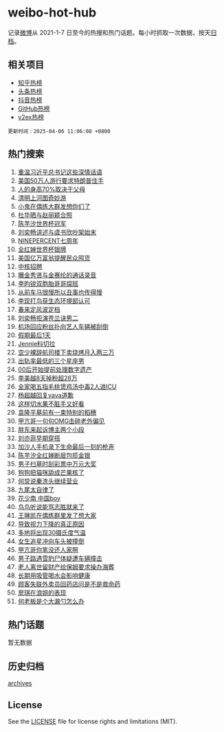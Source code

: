# weibo-hot-hub

记录[微博](https://www.weibo.com)从 2021-1-7 日至今的热搜和热门话题。每小时抓取一次数据，按天[归档](archives)。

## 相关项目

- [知乎热榜](https://github.com/snaildev/zhihu-hot-hub)
- [头条热榜](https://github.com/snaildev/toutiao-hot-hub)
- [抖音热榜](https://github.com/snaildev/douyin-hot-hub)
- [GitHub热榜](https://github.com/snaildev/github-hot-hub)
- [v2ex热榜](https://github.com/snaildev/v2ex-hot-hub)


`更新时间：2025-04-06 11:06:08 +0800`

## 热门搜索

1. [重温习近平总书记这些深情话语](https://m.weibo.cn/search?containerid=100103type%3D1%26t%3D10%26q%3D%23%E9%87%8D%E6%B8%A9%E4%B9%A0%E8%BF%91%E5%B9%B3%E6%80%BB%E4%B9%A6%E8%AE%B0%E8%BF%99%E4%BA%9B%E6%B7%B1%E6%83%85%E8%AF%9D%E8%AF%AD%23&stream_entry_id=51&isnewpage=1&extparam=seat%3D1%26pos%3D0%26c_type%3D51%26cate%3D10103%26q%3D%2523%25E9%2587%258D%25E6%25B8%25A9%25E4%25B9%25A0%25E8%25BF%2591%25E5%25B9%25B3%25E6%2580%25BB%25E4%25B9%25A6%25E8%25AE%25B0%25E8%25BF%2599%25E4%25BA%259B%25E6%25B7%25B1%25E6%2583%2585%25E8%25AF%259D%25E8%25AF%25AD%2523%26filter_type%3Drealtimehot%26dgr%3D0%26stream_entry_id%3D51%26display_time%3D1743908767%26pre_seqid%3D17439087672349336141934)
1. [美国50万人游行要求特朗普住手](https://m.weibo.cn/search?containerid=100103type%3D1%26t%3D10%26q%3D%23%E7%BE%8E%E5%9B%BD50%E4%B8%87%E4%BA%BA%E6%B8%B8%E8%A1%8C%E8%A6%81%E6%B1%82%E7%89%B9%E6%9C%97%E6%99%AE%E4%BD%8F%E6%89%8B%23&stream_entry_id=31&isnewpage=1&extparam=seat%3D1%26pos%3D0%26flag%3D1%26filter_type%3Drealtimehot%26lcate%3D5001%26c_type%3D31%26stream_entry_id%3D31%26cate%3D5001%26q%3D%2523%25E7%25BE%258E%25E5%259B%25BD50%25E4%25B8%2587%25E4%25BA%25BA%25E6%25B8%25B8%25E8%25A1%258C%25E8%25A6%2581%25E6%25B1%2582%25E7%2589%25B9%25E6%259C%2597%25E6%2599%25AE%25E4%25BD%258F%25E6%2589%258B%2523%26realpos%3D1%26dgr%3D0%26band_rank%3D1%26display_time%3D1743908767%26pre_seqid%3D17439087672349336141934)
1. [人的身高70%取决于父母](https://m.weibo.cn/search?containerid=100103type%3D1%26t%3D10%26q%3D%23%E4%BA%BA%E7%9A%84%E8%BA%AB%E9%AB%9870%25%E5%8F%96%E5%86%B3%E4%BA%8E%E7%88%B6%E6%AF%8D%23&stream_entry_id=31&isnewpage=1&extparam=seat%3D1%26pos%3D1%26flag%3D1%26filter_type%3Drealtimehot%26lcate%3D5001%26c_type%3D31%26stream_entry_id%3D31%26cate%3D5001%26q%3D%2523%25E4%25BA%25BA%25E7%259A%2584%25E8%25BA%25AB%25E9%25AB%259870%2525%25E5%258F%2596%25E5%2586%25B3%25E4%25BA%258E%25E7%2588%25B6%25E6%25AF%258D%2523%26realpos%3D2%26dgr%3D0%26band_rank%3D2%26display_time%3D1743908767%26pre_seqid%3D17439087672349336141934)
1. [清明上河图奇妙游](https://m.weibo.cn/search?containerid=100103type%3D1%26t%3D10%26q%3D%23%E6%B8%85%E6%98%8E%E4%B8%8A%E6%B2%B3%E5%9B%BE%E5%A5%87%E5%A6%99%E6%B8%B8%23&stream_entry_id=31&isnewpage=1&extparam=seat%3D1%26pos%3D2%26flag%3D0%26filter_type%3Drealtimehot%26lcate%3D5001%26c_type%3D31%26stream_entry_id%3D31%26cate%3D5001%26q%3D%2523%25E6%25B8%2585%25E6%2598%258E%25E4%25B8%258A%25E6%25B2%25B3%25E5%259B%25BE%25E5%25A5%2587%25E5%25A6%2599%25E6%25B8%25B8%2523%26realpos%3D3%26dgr%3D0%26band_rank%3D3%26display_time%3D1743908767%26pre_seqid%3D17439087672349336141934)
1. [小鬼在偶练大群发想你们了](https://m.weibo.cn/search?containerid=100103type%3D1%26t%3D10%26q%3D%23%E5%B0%8F%E9%AC%BC%E5%9C%A8%E5%81%B6%E7%BB%83%E5%A4%A7%E7%BE%A4%E5%8F%91%E6%83%B3%E4%BD%A0%E4%BB%AC%E4%BA%86%23&stream_entry_id=31&isnewpage=1&extparam=seat%3D1%26pos%3D3%26flag%3D1%26filter_type%3Drealtimehot%26lcate%3D5001%26c_type%3D31%26stream_entry_id%3D31%26cate%3D5001%26q%3D%2523%25E5%25B0%258F%25E9%25AC%25BC%25E5%259C%25A8%25E5%2581%25B6%25E7%25BB%2583%25E5%25A4%25A7%25E7%25BE%25A4%25E5%258F%2591%25E6%2583%25B3%25E4%25BD%25A0%25E4%25BB%25AC%25E4%25BA%2586%2523%26realpos%3D4%26dgr%3D0%26band_rank%3D4%26display_time%3D1743908767%26pre_seqid%3D17439087672349336141934)
1. [杜华晒与赵丽颖合照](https://m.weibo.cn/search?containerid=100103type%3D1%26t%3D10%26q%3D%23%E6%9D%9C%E5%8D%8E%E6%99%92%E4%B8%8E%E8%B5%B5%E4%B8%BD%E9%A2%96%E5%90%88%E7%85%A7%23&stream_entry_id=31&isnewpage=1&extparam=seat%3D1%26pos%3D4%26flag%3D1%26filter_type%3Drealtimehot%26lcate%3D5001%26c_type%3D31%26stream_entry_id%3D31%26cate%3D5001%26q%3D%2523%25E6%259D%259C%25E5%258D%258E%25E6%2599%2592%25E4%25B8%258E%25E8%25B5%25B5%25E4%25B8%25BD%25E9%25A2%2596%25E5%2590%2588%25E7%2585%25A7%2523%26realpos%3D5%26dgr%3D0%26band_rank%3D5%26display_time%3D1743908767%26pre_seqid%3D17439087672349336141934)
1. [陈芋汐世界杯冠军](https://m.weibo.cn/search?containerid=100103type%3D1%26t%3D10%26q%3D%23%E9%99%88%E8%8A%8B%E6%B1%90%E4%B8%96%E7%95%8C%E6%9D%AF%E5%86%A0%E5%86%9B%23&stream_entry_id=31&isnewpage=1&extparam=seat%3D1%26pos%3D5%26flag%3D0%26filter_type%3Drealtimehot%26lcate%3D5001%26c_type%3D31%26stream_entry_id%3D31%26cate%3D5001%26q%3D%2523%25E9%2599%2588%25E8%258A%258B%25E6%25B1%2590%25E4%25B8%2596%25E7%2595%258C%25E6%259D%25AF%25E5%2586%25A0%25E5%2586%259B%2523%26realpos%3D6%26dgr%3D0%26band_rank%3D6%26display_time%3D1743908767%26pre_seqid%3D17439087672349336141934)
1. [刘奕畅讲述与虞书欣吵架始末](https://m.weibo.cn/search?containerid=100103type%3D1%26t%3D10%26q%3D%23%E5%88%98%E5%A5%95%E7%95%85%E8%AE%B2%E8%BF%B0%E4%B8%8E%E8%99%9E%E4%B9%A6%E6%AC%A3%E5%90%B5%E6%9E%B6%E5%A7%8B%E6%9C%AB%23&stream_entry_id=31&isnewpage=1&extparam=seat%3D1%26pos%3D6%26flag%3D1%26filter_type%3Drealtimehot%26lcate%3D5001%26c_type%3D31%26stream_entry_id%3D31%26cate%3D5001%26q%3D%2523%25E5%2588%2598%25E5%25A5%2595%25E7%2595%2585%25E8%25AE%25B2%25E8%25BF%25B0%25E4%25B8%258E%25E8%2599%259E%25E4%25B9%25A6%25E6%25AC%25A3%25E5%2590%25B5%25E6%259E%25B6%25E5%25A7%258B%25E6%259C%25AB%2523%26realpos%3D7%26dgr%3D0%26band_rank%3D7%26display_time%3D1743908767%26pre_seqid%3D17439087672349336141934)
1. [NINEPERCENT七周年](https://m.weibo.cn/search?containerid=100103type%3D1%26t%3D10%26q%3D%23NINEPERCENT%E4%B8%83%E5%91%A8%E5%B9%B4%23&stream_entry_id=31&isnewpage=1&extparam=seat%3D1%26pos%3D7%26flag%3D2%26filter_type%3Drealtimehot%26lcate%3D5001%26c_type%3D31%26stream_entry_id%3D31%26cate%3D5001%26q%3D%2523NINEPERCENT%25E4%25B8%2583%25E5%2591%25A8%25E5%25B9%25B4%2523%26realpos%3D8%26dgr%3D0%26band_rank%3D8%26display_time%3D1743908767%26pre_seqid%3D17439087672349336141934)
1. [全红婵世界杯银牌](https://m.weibo.cn/search?containerid=100103type%3D1%26t%3D10%26q%3D%23%E5%85%A8%E7%BA%A2%E5%A9%B5%E4%B8%96%E7%95%8C%E6%9D%AF%E9%93%B6%E7%89%8C%23&stream_entry_id=31&isnewpage=1&extparam=seat%3D1%26pos%3D8%26flag%3D0%26filter_type%3Drealtimehot%26lcate%3D5001%26c_type%3D31%26stream_entry_id%3D31%26cate%3D5001%26q%3D%2523%25E5%2585%25A8%25E7%25BA%25A2%25E5%25A9%25B5%25E4%25B8%2596%25E7%2595%258C%25E6%259D%25AF%25E9%2593%25B6%25E7%2589%258C%2523%26realpos%3D9%26dgr%3D0%26band_rank%3D9%26display_time%3D1743908767%26pre_seqid%3D17439087672349336141934)
1. [美国亿万富翁提醒民众囤货](https://m.weibo.cn/search?containerid=100103type%3D1%26t%3D10%26q%3D%23%E7%BE%8E%E5%9B%BD%E4%BA%BF%E4%B8%87%E5%AF%8C%E7%BF%81%E6%8F%90%E9%86%92%E6%B0%91%E4%BC%97%E5%9B%A4%E8%B4%A7%23&stream_entry_id=31&isnewpage=1&extparam=seat%3D1%26pos%3D9%26flag%3D0%26filter_type%3Drealtimehot%26lcate%3D5001%26c_type%3D31%26stream_entry_id%3D31%26cate%3D5001%26q%3D%2523%25E7%25BE%258E%25E5%259B%25BD%25E4%25BA%25BF%25E4%25B8%2587%25E5%25AF%258C%25E7%25BF%2581%25E6%258F%2590%25E9%2586%2592%25E6%25B0%2591%25E4%25BC%2597%25E5%259B%25A4%25E8%25B4%25A7%2523%26realpos%3D10%26dgr%3D0%26band_rank%3D10%26display_time%3D1743908767%26pre_seqid%3D17439087672349336141934)
1. [中核招聘](https://m.weibo.cn/search?containerid=100103type%3D1%26t%3D10%26q%3D%23%E4%B8%AD%E6%A0%B8%E6%8B%9B%E8%81%98%23&stream_entry_id=31&isnewpage=1&extparam=seat%3D1%26pos%3D10%26flag%3D1%26filter_type%3Drealtimehot%26lcate%3D5001%26c_type%3D31%26stream_entry_id%3D31%26cate%3D5001%26q%3D%2523%25E4%25B8%25AD%25E6%25A0%25B8%25E6%258B%259B%25E8%2581%2598%2523%26realpos%3D11%26dgr%3D0%26band_rank%3D11%26display_time%3D1743908767%26pre_seqid%3D17439087672349336141934)
1. [曝金秀贤与金赛纶的通话录音](https://m.weibo.cn/search?containerid=100103type%3D1%26t%3D10%26q%3D%23%E6%9B%9D%E9%87%91%E7%A7%80%E8%B4%A4%E4%B8%8E%E9%87%91%E8%B5%9B%E7%BA%B6%E7%9A%84%E9%80%9A%E8%AF%9D%E5%BD%95%E9%9F%B3%23&stream_entry_id=31&isnewpage=1&extparam=seat%3D1%26pos%3D11%26flag%3D2%26filter_type%3Drealtimehot%26lcate%3D5001%26c_type%3D31%26stream_entry_id%3D31%26cate%3D5001%26q%3D%2523%25E6%259B%259D%25E9%2587%2591%25E7%25A7%2580%25E8%25B4%25A4%25E4%25B8%258E%25E9%2587%2591%25E8%25B5%259B%25E7%25BA%25B6%25E7%259A%2584%25E9%2580%259A%25E8%25AF%259D%25E5%25BD%2595%25E9%259F%25B3%2523%26realpos%3D12%26dgr%3D0%26band_rank%3D12%26display_time%3D1743908767%26pre_seqid%3D17439087672349336141934)
1. [李昀锐双胞胎哥哥探班](https://m.weibo.cn/search?containerid=100103type%3D1%26t%3D10%26q%3D%23%E6%9D%8E%E6%98%80%E9%94%90%E5%8F%8C%E8%83%9E%E8%83%8E%E5%93%A5%E5%93%A5%E6%8E%A2%E7%8F%AD%23&stream_entry_id=31&isnewpage=1&extparam=seat%3D1%26pos%3D12%26flag%3D1%26filter_type%3Drealtimehot%26lcate%3D5001%26c_type%3D31%26stream_entry_id%3D31%26cate%3D5001%26q%3D%2523%25E6%259D%258E%25E6%2598%2580%25E9%2594%2590%25E5%258F%258C%25E8%2583%259E%25E8%2583%258E%25E5%2593%25A5%25E5%2593%25A5%25E6%258E%25A2%25E7%258F%25AD%2523%26realpos%3D13%26dgr%3D0%26band_rank%3D13%26display_time%3D1743908767%26pre_seqid%3D17439087672349336141934)
1. [从前车马很慢所以丑事也传得慢](https://m.weibo.cn/search?containerid=100103type%3D1%26t%3D10%26q%3D%E4%BB%8E%E5%89%8D%E8%BD%A6%E9%A9%AC%E5%BE%88%E6%85%A2%E6%89%80%E4%BB%A5%E4%B8%91%E4%BA%8B%E4%B9%9F%E4%BC%A0%E5%BE%97%E6%85%A2&stream_entry_id=31&isnewpage=1&extparam=seat%3D1%26pos%3D13%26flag%3D0%26filter_type%3Drealtimehot%26lcate%3D5001%26c_type%3D31%26stream_entry_id%3D31%26cate%3D5001%26q%3D%25E4%25BB%258E%25E5%2589%258D%25E8%25BD%25A6%25E9%25A9%25AC%25E5%25BE%2588%25E6%2585%25A2%25E6%2589%2580%25E4%25BB%25A5%25E4%25B8%2591%25E4%25BA%258B%25E4%25B9%259F%25E4%25BC%25A0%25E5%25BE%2597%25E6%2585%25A2%26realpos%3D14%26dgr%3D0%26band_rank%3D14%26display_time%3D1743908767%26pre_seqid%3D17439087672349336141934)
1. [李现打鸟获生态环境部认可](https://m.weibo.cn/search?containerid=100103type%3D1%26t%3D10%26q%3D%23%E6%9D%8E%E7%8E%B0%E6%89%93%E9%B8%9F%E8%8E%B7%E7%94%9F%E6%80%81%E7%8E%AF%E5%A2%83%E9%83%A8%E8%AE%A4%E5%8F%AF%23&stream_entry_id=31&isnewpage=1&extparam=seat%3D1%26pos%3D14%26flag%3D1%26filter_type%3Drealtimehot%26lcate%3D5001%26c_type%3D31%26stream_entry_id%3D31%26cate%3D5001%26q%3D%2523%25E6%259D%258E%25E7%258E%25B0%25E6%2589%2593%25E9%25B8%259F%25E8%258E%25B7%25E7%2594%259F%25E6%2580%2581%25E7%258E%25AF%25E5%25A2%2583%25E9%2583%25A8%25E8%25AE%25A4%25E5%258F%25AF%2523%26realpos%3D15%26dgr%3D0%26band_rank%3D15%26display_time%3D1743908767%26pre_seqid%3D17439087672349336141934)
1. [春来定风波定档](https://m.weibo.cn/search?containerid=100103type%3D1%26t%3D10%26q%3D%E6%98%A5%E6%9D%A5%E5%AE%9A%E9%A3%8E%E6%B3%A2%E5%AE%9A%E6%A1%A3&stream_entry_id=31&isnewpage=1&extparam=seat%3D1%26pos%3D15%26flag%3D1%26filter_type%3Drealtimehot%26lcate%3D5001%26c_type%3D31%26stream_entry_id%3D31%26cate%3D5001%26q%3D%25E6%2598%25A5%25E6%259D%25A5%25E5%25AE%259A%25E9%25A3%258E%25E6%25B3%25A2%25E5%25AE%259A%25E6%25A1%25A3%26realpos%3D16%26dgr%3D0%26band_rank%3D16%26display_time%3D1743908767%26pre_seqid%3D17439087672349336141934)
1. [刘奕畅拒演苍兰诀男二](https://m.weibo.cn/search?containerid=100103type%3D1%26t%3D10%26q%3D%E5%88%98%E5%A5%95%E7%95%85%E6%8B%92%E6%BC%94%E8%8B%8D%E5%85%B0%E8%AF%80%E7%94%B7%E4%BA%8C&stream_entry_id=31&isnewpage=1&extparam=seat%3D1%26pos%3D16%26flag%3D0%26filter_type%3Drealtimehot%26lcate%3D5001%26c_type%3D31%26stream_entry_id%3D31%26cate%3D5001%26q%3D%25E5%2588%2598%25E5%25A5%2595%25E7%2595%2585%25E6%258B%2592%25E6%25BC%2594%25E8%258B%258D%25E5%2585%25B0%25E8%25AF%2580%25E7%2594%25B7%25E4%25BA%258C%26realpos%3D17%26dgr%3D0%26band_rank%3D17%26display_time%3D1743908767%26pre_seqid%3D17439087672349336141934)
1. [机场回应粉丝扑向艺人车辆被刮倒](https://m.weibo.cn/search?containerid=100103type%3D1%26t%3D10%26q%3D%23%E6%9C%BA%E5%9C%BA%E5%9B%9E%E5%BA%94%E7%B2%89%E4%B8%9D%E6%89%91%E5%90%91%E8%89%BA%E4%BA%BA%E8%BD%A6%E8%BE%86%E8%A2%AB%E5%88%AE%E5%80%92%23&stream_entry_id=31&isnewpage=1&extparam=seat%3D1%26pos%3D17%26flag%3D0%26filter_type%3Drealtimehot%26lcate%3D5001%26c_type%3D31%26stream_entry_id%3D31%26cate%3D5001%26q%3D%2523%25E6%259C%25BA%25E5%259C%25BA%25E5%259B%259E%25E5%25BA%2594%25E7%25B2%2589%25E4%25B8%259D%25E6%2589%2591%25E5%2590%2591%25E8%2589%25BA%25E4%25BA%25BA%25E8%25BD%25A6%25E8%25BE%2586%25E8%25A2%25AB%25E5%2588%25AE%25E5%2580%2592%2523%26realpos%3D18%26dgr%3D0%26band_rank%3D18%26display_time%3D1743908767%26pre_seqid%3D17439087672349336141934)
1. [假期最后1天](https://m.weibo.cn/search?containerid=100103type%3D1%26t%3D10%26q%3D%23%E5%81%87%E6%9C%9F%E6%9C%80%E5%90%8E1%E5%A4%A9%23&stream_entry_id=31&isnewpage=1&extparam=seat%3D1%26pos%3D18%26flag%3D0%26filter_type%3Drealtimehot%26lcate%3D5001%26c_type%3D31%26stream_entry_id%3D31%26cate%3D5001%26q%3D%2523%25E5%2581%2587%25E6%259C%259F%25E6%259C%2580%25E5%2590%258E1%25E5%25A4%25A9%2523%26realpos%3D19%26dgr%3D0%26band_rank%3D19%26display_time%3D1743908767%26pre_seqid%3D17439087672349336141934)
1. [Jennie科切拉](https://m.weibo.cn/search?containerid=100103type%3D1%26t%3D10%26q%3D%23Jennie%E7%A7%91%E5%88%87%E6%8B%89%23&stream_entry_id=31&isnewpage=1&extparam=seat%3D1%26pos%3D19%26flag%3D0%26filter_type%3Drealtimehot%26lcate%3D5001%26c_type%3D31%26stream_entry_id%3D31%26cate%3D5001%26q%3D%2523Jennie%25E7%25A7%2591%25E5%2588%2587%25E6%258B%2589%2523%26realpos%3D20%26dgr%3D0%26band_rank%3D20%26display_time%3D1743908767%26pre_seqid%3D17439087672349336141934)
1. [空少裸辞航司楼下卖烧烤月入两三万](https://m.weibo.cn/search?containerid=100103type%3D1%26t%3D10%26q%3D%23%E7%A9%BA%E5%B0%91%E8%A3%B8%E8%BE%9E%E8%88%AA%E5%8F%B8%E6%A5%BC%E4%B8%8B%E5%8D%96%E7%83%A7%E7%83%A4%E6%9C%88%E5%85%A5%E4%B8%A4%E4%B8%89%E4%B8%87%23&stream_entry_id=31&isnewpage=1&extparam=seat%3D1%26pos%3D20%26flag%3D1%26filter_type%3Drealtimehot%26lcate%3D5001%26c_type%3D31%26stream_entry_id%3D31%26cate%3D5001%26q%3D%2523%25E7%25A9%25BA%25E5%25B0%2591%25E8%25A3%25B8%25E8%25BE%259E%25E8%2588%25AA%25E5%258F%25B8%25E6%25A5%25BC%25E4%25B8%258B%25E5%258D%2596%25E7%2583%25A7%25E7%2583%25A4%25E6%259C%2588%25E5%2585%25A5%25E4%25B8%25A4%25E4%25B8%2589%25E4%25B8%2587%2523%26realpos%3D21%26dgr%3D0%26band_rank%3D21%26display_time%3D1743908767%26pre_seqid%3D17439087672349336141934)
1. [出轨率最低的三个星座男](https://m.weibo.cn/search?containerid=100103type%3D1%26t%3D10%26q%3D%23%E5%87%BA%E8%BD%A8%E7%8E%87%E6%9C%80%E4%BD%8E%E7%9A%84%E4%B8%89%E4%B8%AA%E6%98%9F%E5%BA%A7%E7%94%B7%23&stream_entry_id=31&isnewpage=1&extparam=seat%3D1%26pos%3D21%26flag%3D0%26filter_type%3Drealtimehot%26lcate%3D5001%26c_type%3D31%26stream_entry_id%3D31%26cate%3D5001%26q%3D%2523%25E5%2587%25BA%25E8%25BD%25A8%25E7%258E%2587%25E6%259C%2580%25E4%25BD%258E%25E7%259A%2584%25E4%25B8%2589%25E4%25B8%25AA%25E6%2598%259F%25E5%25BA%25A7%25E7%2594%25B7%2523%26realpos%3D22%26dgr%3D0%26band_rank%3D22%26display_time%3D1743908767%26pre_seqid%3D17439087672349336141934)
1. [00后开始提前处理数字遗产](https://m.weibo.cn/search?containerid=100103type%3D1%26t%3D10%26q%3D%2300%E5%90%8E%E5%BC%80%E5%A7%8B%E6%8F%90%E5%89%8D%E5%A4%84%E7%90%86%E6%95%B0%E5%AD%97%E9%81%97%E4%BA%A7%23&stream_entry_id=31&isnewpage=1&extparam=seat%3D1%26pos%3D22%26flag%3D1%26filter_type%3Drealtimehot%26lcate%3D5001%26c_type%3D31%26stream_entry_id%3D31%26cate%3D5001%26q%3D%252300%25E5%2590%258E%25E5%25BC%2580%25E5%25A7%258B%25E6%258F%2590%25E5%2589%258D%25E5%25A4%2584%25E7%2590%2586%25E6%2595%25B0%25E5%25AD%2597%25E9%2581%2597%25E4%25BA%25A7%2523%26realpos%3D23%26dgr%3D0%26band_rank%3D23%26display_time%3D1743908767%26pre_seqid%3D17439087672349336141934)
1. [李美越8天掉粉超28万](https://m.weibo.cn/search?containerid=100103type%3D1%26t%3D10%26q%3D%23%E6%9D%8E%E7%BE%8E%E8%B6%8A8%E5%A4%A9%E6%8E%89%E7%B2%89%E8%B6%8528%E4%B8%87%23&stream_entry_id=31&isnewpage=1&extparam=seat%3D1%26pos%3D23%26flag%3D0%26filter_type%3Drealtimehot%26lcate%3D5001%26c_type%3D31%26stream_entry_id%3D31%26cate%3D5001%26q%3D%2523%25E6%259D%258E%25E7%25BE%258E%25E8%25B6%258A8%25E5%25A4%25A9%25E6%258E%2589%25E7%25B2%2589%25E8%25B6%258528%25E4%25B8%2587%2523%26realpos%3D24%26dgr%3D0%26band_rank%3D24%26display_time%3D1743908767%26pre_seqid%3D17439087672349336141934)
1. [全家喝五指毛桃煲鸡汤中毒2人进ICU](https://m.weibo.cn/search?containerid=100103type%3D1%26t%3D10%26q%3D%23%E5%85%A8%E5%AE%B6%E5%96%9D%E4%BA%94%E6%8C%87%E6%AF%9B%E6%A1%83%E7%85%B2%E9%B8%A1%E6%B1%A4%E4%B8%AD%E6%AF%922%E4%BA%BA%E8%BF%9BICU%23&stream_entry_id=31&isnewpage=1&extparam=seat%3D1%26pos%3D24%26flag%3D0%26filter_type%3Drealtimehot%26lcate%3D5001%26c_type%3D31%26stream_entry_id%3D31%26cate%3D5001%26q%3D%2523%25E5%2585%25A8%25E5%25AE%25B6%25E5%2596%259D%25E4%25BA%2594%25E6%258C%2587%25E6%25AF%259B%25E6%25A1%2583%25E7%2585%25B2%25E9%25B8%25A1%25E6%25B1%25A4%25E4%25B8%25AD%25E6%25AF%25922%25E4%25BA%25BA%25E8%25BF%259BICU%2523%26realpos%3D25%26dgr%3D0%26band_rank%3D25%26display_time%3D1743908767%26pre_seqid%3D17439087672349336141934)
1. [杨超越回复vava道歉](https://m.weibo.cn/search?containerid=100103type%3D1%26t%3D10%26q%3D%23%E6%9D%A8%E8%B6%85%E8%B6%8A%E5%9B%9E%E5%A4%8Dvava%E9%81%93%E6%AD%89%23&stream_entry_id=31&isnewpage=1&extparam=seat%3D1%26pos%3D25%26flag%3D0%26filter_type%3Drealtimehot%26lcate%3D5001%26c_type%3D31%26stream_entry_id%3D31%26cate%3D5001%26q%3D%2523%25E6%259D%25A8%25E8%25B6%2585%25E8%25B6%258A%25E5%259B%259E%25E5%25A4%258Dvava%25E9%2581%2593%25E6%25AD%2589%2523%26realpos%3D26%26dgr%3D0%26band_rank%3D26%26display_time%3D1743908767%26pre_seqid%3D17439087672349336141934)
1. [这样切水果不脏手又好看](https://m.weibo.cn/search?containerid=100103type%3D1%26t%3D10%26q%3D%23%E8%BF%99%E6%A0%B7%E5%88%87%E6%B0%B4%E6%9E%9C%E4%B8%8D%E8%84%8F%E6%89%8B%E5%8F%88%E5%A5%BD%E7%9C%8B%23&stream_entry_id=31&isnewpage=1&extparam=seat%3D1%26pos%3D26%26flag%3D1%26filter_type%3Drealtimehot%26lcate%3D5001%26c_type%3D31%26stream_entry_id%3D31%26cate%3D5001%26q%3D%2523%25E8%25BF%2599%25E6%25A0%25B7%25E5%2588%2587%25E6%25B0%25B4%25E6%259E%259C%25E4%25B8%258D%25E8%2584%258F%25E6%2589%258B%25E5%258F%2588%25E5%25A5%25BD%25E7%259C%258B%2523%26realpos%3D27%26dgr%3D0%26band_rank%3D27%26display_time%3D1743908767%26pre_seqid%3D17439087672349336141934)
1. [袁隆平墓前有一束特别的稻穗](https://m.weibo.cn/search?containerid=100103type%3D1%26t%3D10%26q%3D%23%E8%A2%81%E9%9A%86%E5%B9%B3%E5%A2%93%E5%89%8D%E6%9C%89%E4%B8%80%E6%9D%9F%E7%89%B9%E5%88%AB%E7%9A%84%E7%A8%BB%E7%A9%97%23&stream_entry_id=31&isnewpage=1&extparam=seat%3D1%26pos%3D27%26flag%3D0%26filter_type%3Drealtimehot%26lcate%3D5001%26c_type%3D31%26stream_entry_id%3D31%26cate%3D5001%26q%3D%2523%25E8%25A2%2581%25E9%259A%2586%25E5%25B9%25B3%25E5%25A2%2593%25E5%2589%258D%25E6%259C%2589%25E4%25B8%2580%25E6%259D%259F%25E7%2589%25B9%25E5%2588%25AB%25E7%259A%2584%25E7%25A8%25BB%25E7%25A9%2597%2523%26realpos%3D28%26dgr%3D0%26band_rank%3D28%26display_time%3D1743908767%26pre_seqid%3D17439087672349336141934)
1. [甲亢哥一句句OMG击碎老外偏见](https://m.weibo.cn/search?containerid=100103type%3D1%26t%3D10%26q%3D%23%E7%94%B2%E4%BA%A2%E5%93%A5%E4%B8%80%E5%8F%A5%E5%8F%A5OMG%E5%87%BB%E7%A2%8E%E8%80%81%E5%A4%96%E5%81%8F%E8%A7%81%23&stream_entry_id=31&isnewpage=1&extparam=seat%3D1%26pos%3D28%26flag%3D0%26filter_type%3Drealtimehot%26lcate%3D5001%26c_type%3D31%26stream_entry_id%3D31%26cate%3D5001%26q%3D%2523%25E7%2594%25B2%25E4%25BA%25A2%25E5%2593%25A5%25E4%25B8%2580%25E5%258F%25A5%25E5%258F%25A5OMG%25E5%2587%25BB%25E7%25A2%258E%25E8%2580%2581%25E5%25A4%2596%25E5%2581%258F%25E8%25A7%2581%2523%26realpos%3D29%26dgr%3D0%26band_rank%3D29%26display_time%3D1743908767%26pre_seqid%3D17439087672349336141934)
1. [胖东来起诉博主两个小段](https://m.weibo.cn/search?containerid=100103type%3D1%26t%3D10%26q%3D%23%E8%83%96%E4%B8%9C%E6%9D%A5%E8%B5%B7%E8%AF%89%E5%8D%9A%E4%B8%BB%E4%B8%A4%E4%B8%AA%E5%B0%8F%E6%AE%B5%23&stream_entry_id=31&isnewpage=1&extparam=seat%3D1%26pos%3D29%26flag%3D0%26filter_type%3Drealtimehot%26lcate%3D5001%26c_type%3D31%26stream_entry_id%3D31%26cate%3D5001%26q%3D%2523%25E8%2583%2596%25E4%25B8%259C%25E6%259D%25A5%25E8%25B5%25B7%25E8%25AF%2589%25E5%258D%259A%25E4%25B8%25BB%25E4%25B8%25A4%25E4%25B8%25AA%25E5%25B0%258F%25E6%25AE%25B5%2523%26realpos%3D30%26dgr%3D0%26band_rank%3D30%26display_time%3D1743908767%26pre_seqid%3D17439087672349336141934)
1. [刘亦菲早期穿搭](https://m.weibo.cn/search?containerid=100103type%3D1%26t%3D10%26q%3D%E5%88%98%E4%BA%A6%E8%8F%B2%E6%97%A9%E6%9C%9F%E7%A9%BF%E6%90%AD&stream_entry_id=31&isnewpage=1&extparam=seat%3D1%26pos%3D30%26flag%3D0%26filter_type%3Drealtimehot%26lcate%3D5001%26c_type%3D31%26stream_entry_id%3D31%26cate%3D5001%26q%3D%25E5%2588%2598%25E4%25BA%25A6%25E8%258F%25B2%25E6%2597%25A9%25E6%259C%259F%25E7%25A9%25BF%25E6%2590%25AD%26realpos%3D31%26dgr%3D0%26band_rank%3D31%26display_time%3D1743908767%26pre_seqid%3D17439087672349336141934)
1. [加沙人手机录下生命最后一刻的枪声](https://m.weibo.cn/search?containerid=100103type%3D1%26t%3D10%26q%3D%23%E5%8A%A0%E6%B2%99%E4%BA%BA%E6%89%8B%E6%9C%BA%E5%BD%95%E4%B8%8B%E7%94%9F%E5%91%BD%E6%9C%80%E5%90%8E%E4%B8%80%E5%88%BB%E7%9A%84%E6%9E%AA%E5%A3%B0%23&stream_entry_id=31&isnewpage=1&extparam=seat%3D1%26pos%3D31%26flag%3D1%26filter_type%3Drealtimehot%26lcate%3D5001%26c_type%3D31%26stream_entry_id%3D31%26cate%3D5001%26q%3D%2523%25E5%258A%25A0%25E6%25B2%2599%25E4%25BA%25BA%25E6%2589%258B%25E6%259C%25BA%25E5%25BD%2595%25E4%25B8%258B%25E7%2594%259F%25E5%2591%25BD%25E6%259C%2580%25E5%2590%258E%25E4%25B8%2580%25E5%2588%25BB%25E7%259A%2584%25E6%259E%25AA%25E5%25A3%25B0%2523%26realpos%3D32%26dgr%3D0%26band_rank%3D32%26display_time%3D1743908767%26pre_seqid%3D17439087672349336141934)
1. [陈芋汐全红婵断层包揽金银](https://m.weibo.cn/search?containerid=100103type%3D1%26t%3D10%26q%3D%23%E9%99%88%E8%8A%8B%E6%B1%90%E5%85%A8%E7%BA%A2%E5%A9%B5%E6%96%AD%E5%B1%82%E5%8C%85%E6%8F%BD%E9%87%91%E9%93%B6%23&stream_entry_id=31&isnewpage=1&extparam=seat%3D1%26pos%3D32%26flag%3D1%26filter_type%3Drealtimehot%26lcate%3D5001%26c_type%3D31%26stream_entry_id%3D31%26cate%3D5001%26q%3D%2523%25E9%2599%2588%25E8%258A%258B%25E6%25B1%2590%25E5%2585%25A8%25E7%25BA%25A2%25E5%25A9%25B5%25E6%2596%25AD%25E5%25B1%2582%25E5%258C%2585%25E6%258F%25BD%25E9%2587%2591%25E9%2593%25B6%2523%26realpos%3D33%26dgr%3D0%26band_rank%3D33%26display_time%3D1743908767%26pre_seqid%3D17439087672349336141934)
1. [男子扫墓时刮彩票中万元大奖](https://m.weibo.cn/search?containerid=100103type%3D1%26t%3D10%26q%3D%23%E7%94%B7%E5%AD%90%E6%89%AB%E5%A2%93%E6%97%B6%E5%88%AE%E5%BD%A9%E7%A5%A8%E4%B8%AD%E4%B8%87%E5%85%83%E5%A4%A7%E5%A5%96%23&stream_entry_id=31&isnewpage=1&extparam=seat%3D1%26pos%3D33%26flag%3D1%26filter_type%3Drealtimehot%26lcate%3D5001%26c_type%3D31%26stream_entry_id%3D31%26cate%3D5001%26q%3D%2523%25E7%2594%25B7%25E5%25AD%2590%25E6%2589%25AB%25E5%25A2%2593%25E6%2597%25B6%25E5%2588%25AE%25E5%25BD%25A9%25E7%25A5%25A8%25E4%25B8%25AD%25E4%25B8%2587%25E5%2585%2583%25E5%25A4%25A7%25E5%25A5%2596%2523%26realpos%3D34%26dgr%3D0%26band_rank%3D34%26display_time%3D1743908767%26pre_seqid%3D17439087672349336141934)
1. [狗狗把猫咪舔成芒果核了](https://m.weibo.cn/search?containerid=100103type%3D1%26t%3D10%26q%3D%E7%8B%97%E7%8B%97%E6%8A%8A%E7%8C%AB%E5%92%AA%E8%88%94%E6%88%90%E8%8A%92%E6%9E%9C%E6%A0%B8%E4%BA%86&stream_entry_id=31&isnewpage=1&extparam=seat%3D1%26pos%3D34%26flag%3D1%26filter_type%3Drealtimehot%26lcate%3D5001%26c_type%3D31%26stream_entry_id%3D31%26cate%3D5001%26q%3D%25E7%258B%2597%25E7%258B%2597%25E6%258A%258A%25E7%258C%25AB%25E5%2592%25AA%25E8%2588%2594%25E6%2588%2590%25E8%258A%2592%25E6%259E%259C%25E6%25A0%25B8%25E4%25BA%2586%26realpos%3D35%26dgr%3D0%26band_rank%3D35%26display_time%3D1743908767%26pre_seqid%3D17439087672349336141934)
1. [何炅说秦洗头继续营业](https://m.weibo.cn/search?containerid=100103type%3D1%26t%3D10%26q%3D%23%E4%BD%95%E7%82%85%E8%AF%B4%E7%A7%A6%E6%B4%97%E5%A4%B4%E7%BB%A7%E7%BB%AD%E8%90%A5%E4%B8%9A%23&stream_entry_id=31&isnewpage=1&extparam=seat%3D1%26pos%3D35%26flag%3D1%26filter_type%3Drealtimehot%26lcate%3D5001%26c_type%3D31%26stream_entry_id%3D31%26cate%3D5001%26q%3D%2523%25E4%25BD%2595%25E7%2582%2585%25E8%25AF%25B4%25E7%25A7%25A6%25E6%25B4%2597%25E5%25A4%25B4%25E7%25BB%25A7%25E7%25BB%25AD%25E8%2590%25A5%25E4%25B8%259A%2523%26realpos%3D36%26dgr%3D0%26band_rank%3D36%26display_time%3D1743908767%26pre_seqid%3D17439087672349336141934)
1. [九尾太自律了](https://m.weibo.cn/search?containerid=100103type%3D1%26t%3D10%26q%3D%E4%B9%9D%E5%B0%BE%E5%A4%AA%E8%87%AA%E5%BE%8B%E4%BA%86&stream_entry_id=31&isnewpage=1&extparam=seat%3D1%26pos%3D36%26flag%3D1%26filter_type%3Drealtimehot%26lcate%3D5001%26c_type%3D31%26stream_entry_id%3D31%26cate%3D5001%26q%3D%25E4%25B9%259D%25E5%25B0%25BE%25E5%25A4%25AA%25E8%2587%25AA%25E5%25BE%258B%25E4%25BA%2586%26realpos%3D37%26dgr%3D0%26band_rank%3D37%26display_time%3D1743908767%26pre_seqid%3D17439087672349336141934)
1. [花少南 中国boy](https://m.weibo.cn/search?containerid=100103type%3D1%26t%3D10%26q%3D%E8%8A%B1%E5%B0%91%E5%8D%97+%E4%B8%AD%E5%9B%BDboy&stream_entry_id=31&isnewpage=1&extparam=seat%3D1%26pos%3D37%26flag%3D1%26filter_type%3Drealtimehot%26lcate%3D5001%26c_type%3D31%26stream_entry_id%3D31%26cate%3D5001%26q%3D%25E8%258A%25B1%25E5%25B0%2591%25E5%258D%2597%2520%25E4%25B8%25AD%25E5%259B%25BDboy%26realpos%3D38%26dgr%3D0%26band_rank%3D38%26display_time%3D1743908767%26pre_seqid%3D17439087672349336141934)
1. [鸟鸟听说能骂志胜就来了](https://m.weibo.cn/search?containerid=100103type%3D1%26t%3D10%26q%3D%E9%B8%9F%E9%B8%9F%E5%90%AC%E8%AF%B4%E8%83%BD%E9%AA%82%E5%BF%97%E8%83%9C%E5%B0%B1%E6%9D%A5%E4%BA%86&stream_entry_id=31&isnewpage=1&extparam=seat%3D1%26pos%3D38%26flag%3D0%26filter_type%3Drealtimehot%26lcate%3D5001%26c_type%3D31%26stream_entry_id%3D31%26cate%3D5001%26q%3D%25E9%25B8%259F%25E9%25B8%259F%25E5%2590%25AC%25E8%25AF%25B4%25E8%2583%25BD%25E9%25AA%2582%25E5%25BF%2597%25E8%2583%259C%25E5%25B0%25B1%25E6%259D%25A5%25E4%25BA%2586%26realpos%3D39%26dgr%3D0%26band_rank%3D39%26display_time%3D1743908767%26pre_seqid%3D17439087672349336141934)
1. [王琳凯在偶练群里发了想大家](https://m.weibo.cn/search?containerid=100103type%3D1%26t%3D10%26q%3D%23%E7%8E%8B%E7%90%B3%E5%87%AF%E5%9C%A8%E5%81%B6%E7%BB%83%E7%BE%A4%E9%87%8C%E5%8F%91%E4%BA%86%E6%83%B3%E5%A4%A7%E5%AE%B6%23&stream_entry_id=31&isnewpage=1&extparam=seat%3D1%26pos%3D39%26flag%3D1%26filter_type%3Drealtimehot%26lcate%3D5001%26c_type%3D31%26stream_entry_id%3D31%26cate%3D5001%26q%3D%2523%25E7%258E%258B%25E7%2590%25B3%25E5%2587%25AF%25E5%259C%25A8%25E5%2581%25B6%25E7%25BB%2583%25E7%25BE%25A4%25E9%2587%258C%25E5%258F%2591%25E4%25BA%2586%25E6%2583%25B3%25E5%25A4%25A7%25E5%25AE%25B6%2523%26realpos%3D40%26dgr%3D0%26band_rank%3D40%26display_time%3D1743908767%26pre_seqid%3D17439087672349336141934)
1. [导致视力下降的真正原因](https://m.weibo.cn/search?containerid=100103type%3D1%26t%3D10%26q%3D%E5%AF%BC%E8%87%B4%E8%A7%86%E5%8A%9B%E4%B8%8B%E9%99%8D%E7%9A%84%E7%9C%9F%E6%AD%A3%E5%8E%9F%E5%9B%A0&stream_entry_id=31&isnewpage=1&extparam=seat%3D1%26pos%3D40%26flag%3D0%26filter_type%3Drealtimehot%26lcate%3D5001%26c_type%3D31%26stream_entry_id%3D31%26cate%3D5001%26q%3D%25E5%25AF%25BC%25E8%2587%25B4%25E8%25A7%2586%25E5%258A%259B%25E4%25B8%258B%25E9%2599%258D%25E7%259A%2584%25E7%259C%259F%25E6%25AD%25A3%25E5%258E%259F%25E5%259B%25A0%26realpos%3D41%26dgr%3D0%26band_rank%3D41%26display_time%3D1743908767%26pre_seqid%3D17439087672349336141934)
1. [多地将出现30摄氏度气温](https://m.weibo.cn/search?containerid=100103type%3D1%26t%3D10%26q%3D%23%E5%A4%9A%E5%9C%B0%E5%B0%86%E5%87%BA%E7%8E%B030%E6%91%84%E6%B0%8F%E5%BA%A6%E6%B0%94%E6%B8%A9%23&stream_entry_id=31&isnewpage=1&extparam=seat%3D1%26pos%3D41%26flag%3D0%26filter_type%3Drealtimehot%26lcate%3D5001%26c_type%3D31%26stream_entry_id%3D31%26cate%3D5001%26q%3D%2523%25E5%25A4%259A%25E5%259C%25B0%25E5%25B0%2586%25E5%2587%25BA%25E7%258E%25B030%25E6%2591%2584%25E6%25B0%258F%25E5%25BA%25A6%25E6%25B0%2594%25E6%25B8%25A9%2523%26realpos%3D42%26dgr%3D0%26band_rank%3D42%26display_time%3D1743908767%26pre_seqid%3D17439087672349336141934)
1. [女生追星冲向车头被撞倒](https://m.weibo.cn/search?containerid=100103type%3D1%26t%3D10%26q%3D%23%E5%A5%B3%E7%94%9F%E8%BF%BD%E6%98%9F%E5%86%B2%E5%90%91%E8%BD%A6%E5%A4%B4%E8%A2%AB%E6%92%9E%E5%80%92%23&stream_entry_id=31&isnewpage=1&extparam=seat%3D1%26pos%3D42%26flag%3D0%26filter_type%3Drealtimehot%26lcate%3D5001%26c_type%3D31%26stream_entry_id%3D31%26cate%3D5001%26q%3D%2523%25E5%25A5%25B3%25E7%2594%259F%25E8%25BF%25BD%25E6%2598%259F%25E5%2586%25B2%25E5%2590%2591%25E8%25BD%25A6%25E5%25A4%25B4%25E8%25A2%25AB%25E6%2592%259E%25E5%2580%2592%2523%26realpos%3D43%26dgr%3D0%26band_rank%3D43%26display_time%3D1743908767%26pre_seqid%3D17439087672349336141934)
1. [甲亢哥你笔没还人家啊](https://m.weibo.cn/search?containerid=100103type%3D1%26t%3D10%26q%3D%E7%94%B2%E4%BA%A2%E5%93%A5%E4%BD%A0%E7%AC%94%E6%B2%A1%E8%BF%98%E4%BA%BA%E5%AE%B6%E5%95%8A&stream_entry_id=31&isnewpage=1&extparam=seat%3D1%26pos%3D43%26flag%3D1%26filter_type%3Drealtimehot%26lcate%3D5001%26c_type%3D31%26stream_entry_id%3D31%26cate%3D5001%26q%3D%25E7%2594%25B2%25E4%25BA%25A2%25E5%2593%25A5%25E4%25BD%25A0%25E7%25AC%2594%25E6%25B2%25A1%25E8%25BF%2598%25E4%25BA%25BA%25E5%25AE%25B6%25E5%2595%258A%26realpos%3D44%26dgr%3D0%26band_rank%3D44%26display_time%3D1743908767%26pre_seqid%3D17439087672349336141934)
1. [男子路遇雪豹尸体疑遭车辆撞击](https://m.weibo.cn/search?containerid=100103type%3D1%26t%3D10%26q%3D%23%E7%94%B7%E5%AD%90%E8%B7%AF%E9%81%87%E9%9B%AA%E8%B1%B9%E5%B0%B8%E4%BD%93%E7%96%91%E9%81%AD%E8%BD%A6%E8%BE%86%E6%92%9E%E5%87%BB%23&stream_entry_id=31&isnewpage=1&extparam=seat%3D1%26pos%3D44%26flag%3D0%26filter_type%3Drealtimehot%26lcate%3D5001%26c_type%3D31%26stream_entry_id%3D31%26cate%3D5001%26q%3D%2523%25E7%2594%25B7%25E5%25AD%2590%25E8%25B7%25AF%25E9%2581%2587%25E9%259B%25AA%25E8%25B1%25B9%25E5%25B0%25B8%25E4%25BD%2593%25E7%2596%2591%25E9%2581%25AD%25E8%25BD%25A6%25E8%25BE%2586%25E6%2592%259E%25E5%2587%25BB%2523%26realpos%3D45%26dgr%3D0%26band_rank%3D45%26display_time%3D1743908767%26pre_seqid%3D17439087672349336141934)
1. [老人离世留财产给保姆要求操办海葬](https://m.weibo.cn/search?containerid=100103type%3D1%26t%3D10%26q%3D%23%E8%80%81%E4%BA%BA%E7%A6%BB%E4%B8%96%E7%95%99%E8%B4%A2%E4%BA%A7%E7%BB%99%E4%BF%9D%E5%A7%86%E8%A6%81%E6%B1%82%E6%93%8D%E5%8A%9E%E6%B5%B7%E8%91%AC%23&stream_entry_id=31&isnewpage=1&extparam=seat%3D1%26pos%3D45%26flag%3D0%26filter_type%3Drealtimehot%26lcate%3D5001%26c_type%3D31%26stream_entry_id%3D31%26cate%3D5001%26q%3D%2523%25E8%2580%2581%25E4%25BA%25BA%25E7%25A6%25BB%25E4%25B8%2596%25E7%2595%2599%25E8%25B4%25A2%25E4%25BA%25A7%25E7%25BB%2599%25E4%25BF%259D%25E5%25A7%2586%25E8%25A6%2581%25E6%25B1%2582%25E6%2593%258D%25E5%258A%259E%25E6%25B5%25B7%25E8%2591%25AC%2523%26realpos%3D46%26dgr%3D0%26band_rank%3D46%26display_time%3D1743908767%26pre_seqid%3D17439087672349336141934)
1. [长期用吸管喝水会影响健康](https://m.weibo.cn/search?containerid=100103type%3D1%26t%3D10%26q%3D%23%E9%95%BF%E6%9C%9F%E7%94%A8%E5%90%B8%E7%AE%A1%E5%96%9D%E6%B0%B4%E4%BC%9A%E5%BD%B1%E5%93%8D%E5%81%A5%E5%BA%B7%23&stream_entry_id=31&isnewpage=1&extparam=seat%3D1%26pos%3D46%26flag%3D0%26filter_type%3Drealtimehot%26lcate%3D5001%26c_type%3D31%26stream_entry_id%3D31%26cate%3D5001%26q%3D%2523%25E9%2595%25BF%25E6%259C%259F%25E7%2594%25A8%25E5%2590%25B8%25E7%25AE%25A1%25E5%2596%259D%25E6%25B0%25B4%25E4%25BC%259A%25E5%25BD%25B1%25E5%2593%258D%25E5%2581%25A5%25E5%25BA%25B7%2523%26realpos%3D47%26dgr%3D0%26band_rank%3D47%26display_time%3D1743908767%26pre_seqid%3D17439087672349336141934)
1. [顾客失联外卖员回药店问是不是救命药](https://m.weibo.cn/search?containerid=100103type%3D1%26t%3D10%26q%3D%23%E9%A1%BE%E5%AE%A2%E5%A4%B1%E8%81%94%E5%A4%96%E5%8D%96%E5%91%98%E5%9B%9E%E8%8D%AF%E5%BA%97%E9%97%AE%E6%98%AF%E4%B8%8D%E6%98%AF%E6%95%91%E5%91%BD%E8%8D%AF%23&stream_entry_id=31&isnewpage=1&extparam=seat%3D1%26pos%3D47%26flag%3D0%26filter_type%3Drealtimehot%26lcate%3D5001%26c_type%3D31%26stream_entry_id%3D31%26cate%3D5001%26q%3D%2523%25E9%25A1%25BE%25E5%25AE%25A2%25E5%25A4%25B1%25E8%2581%2594%25E5%25A4%2596%25E5%258D%2596%25E5%2591%2598%25E5%259B%259E%25E8%258D%25AF%25E5%25BA%2597%25E9%2597%25AE%25E6%2598%25AF%25E4%25B8%258D%25E6%2598%25AF%25E6%2595%2591%25E5%2591%25BD%25E8%258D%25AF%2523%26realpos%3D48%26dgr%3D0%26band_rank%3D48%26display_time%3D1743908767%26pre_seqid%3D17439087672349336141934)
1. [房琪在浪姐的表现](https://m.weibo.cn/search?containerid=100103type%3D1%26t%3D10%26q%3D%23%E6%88%BF%E7%90%AA%E5%9C%A8%E6%B5%AA%E5%A7%90%E7%9A%84%E8%A1%A8%E7%8E%B0%23&stream_entry_id=31&isnewpage=1&extparam=seat%3D1%26pos%3D48%26flag%3D1%26filter_type%3Drealtimehot%26lcate%3D5001%26c_type%3D31%26stream_entry_id%3D31%26cate%3D5001%26q%3D%2523%25E6%2588%25BF%25E7%2590%25AA%25E5%259C%25A8%25E6%25B5%25AA%25E5%25A7%2590%25E7%259A%2584%25E8%25A1%25A8%25E7%258E%25B0%2523%26realpos%3D49%26dgr%3D0%26band_rank%3D49%26display_time%3D1743908767%26pre_seqid%3D17439087672349336141934)
1. [何老板是个大漏勺怎么办](https://m.weibo.cn/search?containerid=100103type%3D1%26t%3D10%26q%3D%E4%BD%95%E8%80%81%E6%9D%BF%E6%98%AF%E4%B8%AA%E5%A4%A7%E6%BC%8F%E5%8B%BA%E6%80%8E%E4%B9%88%E5%8A%9E&stream_entry_id=31&isnewpage=1&extparam=seat%3D1%26pos%3D49%26flag%3D1%26filter_type%3Drealtimehot%26lcate%3D5001%26c_type%3D31%26stream_entry_id%3D31%26cate%3D5001%26q%3D%25E4%25BD%2595%25E8%2580%2581%25E6%259D%25BF%25E6%2598%25AF%25E4%25B8%25AA%25E5%25A4%25A7%25E6%25BC%258F%25E5%258B%25BA%25E6%2580%258E%25E4%25B9%2588%25E5%258A%259E%26realpos%3D50%26dgr%3D0%26band_rank%3D50%26display_time%3D1743908767%26pre_seqid%3D17439087672349336141934)

## 热门话题

暂无数据

## 历史归档

[archives](archives)

## License

See the [LICENSE](LICENSE) file for license rights and limitations (MIT).
